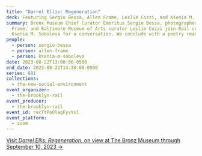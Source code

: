 ```yaml
---
title: "Darrel Ellis: Regeneration"
deck: Featuring Sergio Bessa, Allen Frame, Leslie Cozzi, and Ksenia M. Soboleva
summary: Bronx Museum Chief Curator Emeritus Sergio Bessa, photographer Allen
  Frame, and Baltimore Museum of Arts curator Leslie Cozzi join Rail contributor
  Ksenia M. Soboleva for a conversation. We conclude with a poetry reading.
people:
  - person: sergio-bessa
  - person: allen-frame
  - person: ksenia-m-soboleva
date: 2023-08-22T13:00:00-0500
end_date: 2023-08-22T14:30:00-0500
series: 881
collections:
  - the-new-social-environment
event_organizer:
  - the-brooklyn-rail
event_producer:
  - the-brooklyn-rail
event_id: recTtPoOlagFyvYxl
event_platform:
  - zoom
---
```

[V﻿isit *Darrel Ellis: Regeneration*, on view at The Bronz Museum through September 10, 2023 →](https://bronxmuseum.org/exhibition/darrel-ellis-regeneration-2/)